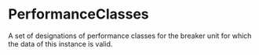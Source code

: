 PerformanceClasses
==================

A set of designations of performance classes for the breaker unit for which the data of this instance is valid.
